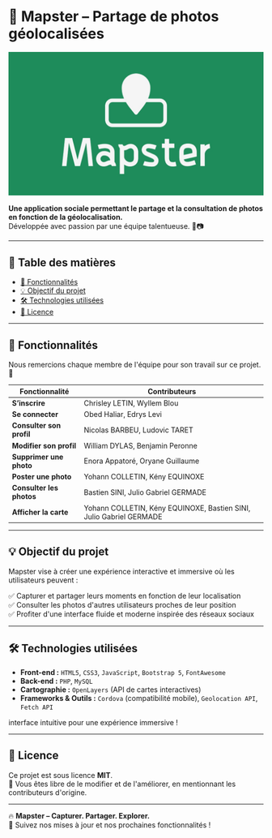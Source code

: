 # 📍 Mapster – Partage de photos géolocalisées 

![Mapster Logo](https://github.com/SuperBabaFR/Mapster-Project/blob/main/Mapster/www/img/logo%20mapster.jpg)

**Une application sociale permettant le partage et la consultation de photos en fonction de la géolocalisation.**  
Développée avec passion par une équipe talentueuse. 🚀📷

---

## 📌 Table des matières
- [🌟 Fonctionnalités](#-fonctionnalités)
- [💡 Objectif du projet](#-objectif-du-projet)
- [🛠️ Technologies utilisées](#%EF%B8%8F-technologies-utilisées)
- [📜 Licence](#-licence)

---

## 🌟 Fonctionnalités  
Nous remercions chaque membre de l'équipe pour son travail sur ce projet. 🎉

| Fonctionnalité               | Contributeurs                                                      |  
|------------------------------|--------------------------------------------------------------------|  
| **S’inscrire**               | Chrisley LETIN, Wyllem Blou                                        |  
| **Se connecter**             | Obed Haliar, Edrys Levi                                            |  
| **Consulter son profil**     | Nicolas BARBEU, Ludovic TARET                                      |  
| **Modifier son profil**      | William DYLAS, Benjamin Peronne                                    |  
| **Supprimer une photo**      | Enora Appatoré, Oryane Guillaume                                   |  
| **Poster une photo**         | Yohann COLLETIN, Kény EQUINOXE                                     |  
| **Consulter les photos**     | Bastien SINI, Julio Gabriel GERMADE                                |  
| **Afficher la carte**        | Yohann COLLETIN, Kény EQUINOXE, Bastien SINI, Julio Gabriel GERMADE |  

---

## 💡 Objectif du projet  
Mapster vise à créer une expérience interactive et immersive où les utilisateurs peuvent :

✅ Capturer et partager leurs moments en fonction de leur localisation  
✅ Consulter les photos d'autres utilisateurs proches de leur position  
✅ Profiter d'une interface fluide et moderne inspirée des réseaux sociaux  

---

## 🛠️ Technologies utilisées  

- **Front-end :** `HTML5`, `CSS3`, `JavaScript`, `Bootstrap 5`, `FontAwesome`  
- **Back-end :** `PHP`, `MySQL`  
- **Cartographie :** `OpenLayers` (API de cartes interactives)  
- **Frameworks & Outils :** `Cordova` (compatibilité mobile), `Geolocation API`, `Fetch API`  

interface intuitive pour une expérience immersive !

---

## 📜 Licence
Ce projet est sous licence **MIT**.  
📢 Vous êtes libre de le modifier et de l'améliorer, en mentionnant les contributeurs d'origine.

---

🔥 **Mapster – Capturer. Partager. Explorer.**  
👀 Suivez nos mises à jour et nos prochaines fonctionnalités !

